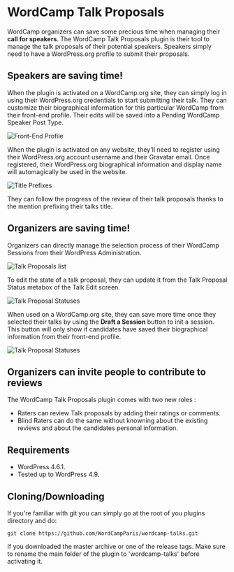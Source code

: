 # WordCamp Talk Proposals

WordCamp organizers can save some precious time when managing their **call for speakers**. The WordCamp Talk Proposals plugin is their tool to manage the talk proposals of their potential speakers. Speakers simply need to have a WordPress.org profile to submit their proposals.

## Speakers are saving time!

When the plugin is activated on a WordCamp.org site, they can simply log in using their WordPress.org credentials to start submitting their talk. They can customize their biographical information for this particular WordCamp from their front-end profile. Their edits will be saved into a Pending WordCamp Speaker Post Type.

![Front-End Profile](https://cldup.com/hheFpaaYf9.png)

When the plugin is activated on any website, they'll need to register using their WordPress.org account username and their Gravatar email. Once registered, their WordPress.org biographical information and display name will automagically be used in the website.

![Title Prefixes](https://cldup.com/4SoLpnIHaB.png)

They can follow the progress of the review of their talk proposals thanks to the mention prefixing their talks title.

## Organizers are saving time!

Organizers can directly manage the selection process of their WordCamp Sessions from their WordPress Administration.

![Talk Proposals list](https://cldup.com/1WrdYuZnXW.png)

To edit the state of a talk proposal, they can update it from the Talk Proposal Status metabox of the Talk Edit screen.

![Talk Proposal Statuses](https://cldup.com/F1Oc3NFkKo.png)

When used on a WordCamp.org site, they can save more time once they selected their talks by using the **Draft a Session** button to init a session. This button will only show if candidates have saved their biographical information from their front-end profile.

![Talk Proposal Statuses](https://cldup.com/0VWsU6Hoyd.png)

## Organizers can invite people to contribute to reviews

The WordCamp Talk Proposals plugin comes with two new roles :

+ Raters can review Talk proposals by adding their ratings or comments.
+ Blind Raters can do the same without knowning about the existing reviews and about the candidates personal information.

## Requirements

* WordPress 4.6.1.
* Tested up to WordPress 4.9.

## Cloning/Downloading

If you're familiar with git you can simply go at the root of you plugins directory and do:

```
git clone https://github.com/WordCampParis/wordcamp-talks.git

```

If you downloaded the master archive or one of the release tags. Make sure to rename the main folder of the plugin to 'wordcamp-talks' before activating it.
